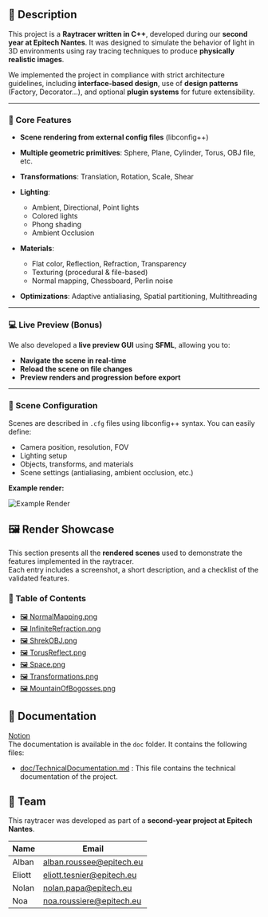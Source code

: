 ## 📝 Description

This project is a **Raytracer written in C++**, developed during our **second year at Epitech Nantes**.
It was designed to simulate the behavior of light in 3D environments using ray tracing techniques to produce **physically realistic images**.

We implemented the project in compliance with strict architecture guidelines, including **interface-based design**, use of **design patterns** (Factory, Decorator...), and optional **plugin systems** for future extensibility.

---

### 🔧 Core Features

* **Scene rendering from external config files** (libconfig++)
* **Multiple geometric primitives**: Sphere, Plane, Cylinder, Torus, OBJ file, etc.
* **Transformations**: Translation, Rotation, Scale, Shear
* **Lighting**:
  * Ambient, Directional, Point lights
  * Colored lights
  * Phong shading
  * Ambient Occlusion
* **Materials**:

  * Flat color, Reflection, Refraction, Transparency
  * Texturing (procedural & file-based)
  * Normal mapping, Chessboard, Perlin noise
* **Optimizations**: Adaptive antialiasing, Spatial partitioning, Multithreading

---

### 💻 Live Preview (Bonus)

We also developed a **live preview GUI** using **SFML**, allowing you to:

* **Navigate the scene in real-time**
* **Reload the scene on file changes**
* **Preview renders and progression before export**

---

### 📂 Scene Configuration

Scenes are described in `.cfg` files using libconfig++ syntax. You can easily define:

* Camera position, resolution, FOV
* Lighting setup
* Objects, transforms, and materials
* Scene settings (antialiasing, ambient occlusion, etc.)

**Example render:**

![Example Render](./renders/NormalMapping.png)



## 🖼️ Render Showcase

This section presents all the **rendered scenes** used to demonstrate the features implemented in the raytracer.  
Each entry includes a screenshot, a short description, and a checklist of the validated features.

### 🔗 Table of Contents
- [🖼️ NormalMapping.png](renders/NormalMapping.md)
- [🖼️ InfiniteRefraction.png](renders/InfiniteRefraction.md)
- [🖼️ ShrekOBJ.png](renders/ShrekOBJ.md)
- [🖼️ TorusReflect.png](renders/TorusReflect.md)
- [🖼️ Space.png](renders/Space.md)
- [🖼️ Transformations.png](renders/Transformations.md)
- [🖼️ MountainOfBogosses.png](renders/MountainOfBogosses.md)


## 📖 Documentation
[Notion](https://grave-algebra-657.notion.site/Technical-Documentation-Raytracer-Project-1f476f48289c8093afdffd1f9650986b?pvs=74) <br>
The documentation is available in the `doc` folder. It contains the following files:
- [doc/TechnicalDocumentation.md](doc/TechnicalDocumentation.md) : This file contains the technical documentation of the project.


## 👥 Team

This raytracer was developed as part of a **second-year project at Epitech Nantes**.

| Name   | Email                          |
|--------|--------------------------------|
| Alban  | alban.roussee@epitech.eu       |
| Eliott | eliott.tesnier@epitech.eu      |
| Nolan  | nolan.papa@epitech.eu          |
| Noa    | noa.roussiere@epitech.eu       |
